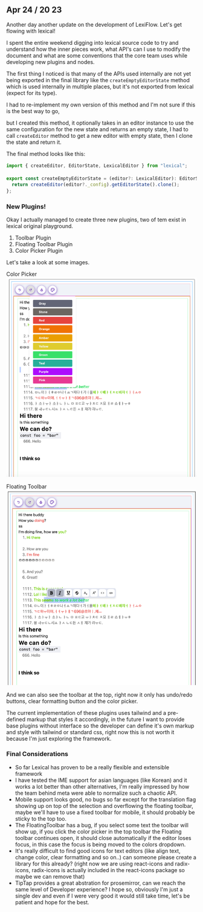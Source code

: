 ## Apr 24 / 20 23

Another day another update on the development of LexiFlow.
Let's get flowing with lexical!

I spent the entire weekend digging into lexical source code to try and
understand how the inner pieces work, what API's can I use to modify
the document and what are some conventions that the core team uses
while developing new plugins and nodes.

The first thing I noticed is that many of the APIs used internally are not
yet being exported in the final library like the `createEmptyEditorState` method
which is used internally in multiple places, but it's not exported from lexical (expect for its type).

I had to re-implement my own version of this method and I'm not sure if
this is the best way to go,

but I created this method, it optionally takes in an editor instance
to use the same configuration for the new state and returns an empty state,
I had to call `createEditor` method to get a new editor with empty state, then I clone the state
and return it.

The final method looks like this:

```ts
import { createEditor, EditorState, LexicalEditor } from "lexical";

export const createEmptyEditorState = (editor?: LexicalEditor): EditorState => {
  return createEditor(editor?._config).getEditorState().clone();
};
```

### New Plugins!

Okay I actually managed to create three new plugins, two of tem
exist in lexical original playground.

1. Toolbar Plugin
2. Floating Toolbar Plugin
3. Color Picker Plugin

Let's take a look at some images.

Color Picker
![Color Picker](./ColorPicker.png)

Floating Toolbar
![Floating Toolbar](./FloatingToolbar.png)

And we can also see the toolbar at the top,
right now it only has undo/redo buttons, clear formatting button
and the color picker.

The current implementation of these plugins uses tailwind and a
pre-defined markup that styles it accordingly, in the future I want
to provide base plugins without interface so the developer can define
it's own markup and style with tailwind or standard css, right now
this is not worth it because I'm just exploring the framework.

### Final Considerations

- So far Lexical has proven to be a really flexible and extensible framework
- I have tested the IME support for asian languages (like Korean) and it works a lot better than other alternatives,
  I'm really impressed by how the team behind meta were able to normalize such a chaotic API.
- Mobile support looks good, no bugs so far except for the translation flag showing up on top of the selection and
  overflowing the floating toolbar, maybe we'll have to use a fixed toolbar for mobile, it should probably be sticky to
  the top too.
- The FloatingToolbar has a bug, if you select some text the toolbar will show up,
  if you click the color picker in the top toolbar the Floating toolbar continues open,
  it should close automatically if the editor loses focus, in this case the focus is being moved to the
  colors dropdown.
- It's really difficult to find good icons for text editors (like align text, change color, clear formatting and so
  on..)
  can someone please create a library for this already? (right now we are using react-icons and radix-icons, radix-icons
  is actually included in the react-icons package so maybe we can remove that)
- TipTap provides a great abstration for prosemirror, can we reach the same level of
Developer experience? I hope so, obviously I'm just a single dev and even if I were very good it would still take time,
let's be patient and hope for the best.
